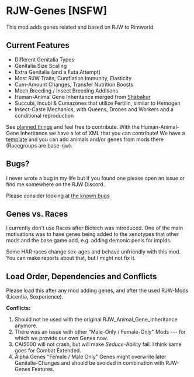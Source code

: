 # RJW-Genes [NSFW]

This mod adds genes related and based on RJW to Rimworld. 

## Current Features 

- Different Genitalia Types 
- Genitalia Size Scaling 
- Extra Genitalia (and a Futa Attempt)
- Most RJW Traits, Cumflation Immunity, Elasticity
- Cum-Amount Changes, Transfer Nutrition Boosts
- Mech Breeding / Insect Breeding Additions 
- Human-Animal Gene Inheritance merged from [Shabakur](https://github.com/Shabakur/RJW_Animal_Gene_Inheritance)
- Succubi, Incubi & Cumazones that utilize Fertilin, similar to Hemogen
- Insect-Caste Mechanics, with Queens, Drones and Workers and a conditional reproduction

See [planned things](TODOS.md) and feel free to contribute. 
With the Human-Animal-Gene Inheritance we have a lot of XML that you can contribute! 
We have a [template](./Common/Defs/RaceGeneDefs/RaceGeneDefs_template.xml) and you can add animals and/or genes from mods there (Racegroups are base-rjw). 

## Bugs? 

I never wrote a bug in my life but if you found one please open an issue or find me somewhere on the RJW Discord. 

Please consider looking at [the known bugs](./KNOWN_BUGS.md)

## Genes vs. Races 

I currently don't use Races after Biotech was introduced. 
One of the main motivations was to have genes being added to the xenotypes that other mods and the base game add, e.g. adding demonic penis for impids. 

Some HAR races change sex-ages and behave unfriendly with this mod. 
You can make reports about that, but I might not fix it. 

## Load Order, Dependencies and Conflicts 

Please load this after any mod adding genes, and after the used RJW-Mods (Licentia, Sexperience). 

**Conflicts:**
1. Should not be used with the original RJW_Animal_Gene_Inheritance anymore. 
2. There was an issue with other "Male-Only / Female-Only" Mods --- for which we provide our own Genes now. 
3. CAI5000 will not crash, but will make *Seduce*-Ability fail. I think same goes for Combat Extended.
4. Alpha Genes "Female / Male Only" Genes might overwrite later Genitalia-Changes and should be avoided in combination with RJW-Genes Features.